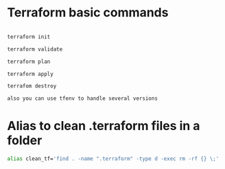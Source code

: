 # Terraform basic commands

```bash

terraform init

terraform validate

terraform plan

terraform apply

terrafom destroy

also you can use tfenv to handle several versions

```


# Alias to clean .terraform files in a folder

```bash
alias clean_tf='find . -name ".terraform" -type d -exec rm -rf {} \;'
```